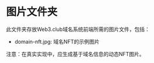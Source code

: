 # 图片文件夹

此文件夹存放Web3.club域名系统前端所需的图片文件，包括：

- domain-nft.jpg: 域名NFT的示例图片

注意：在真实实现中，应生成基于域名信息的动态NFT图片。 